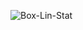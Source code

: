 ![Box-Lin-Stat](https://github-readme-stats.vercel.app/api?username=box-lin&show_icons=true&theme=radical)